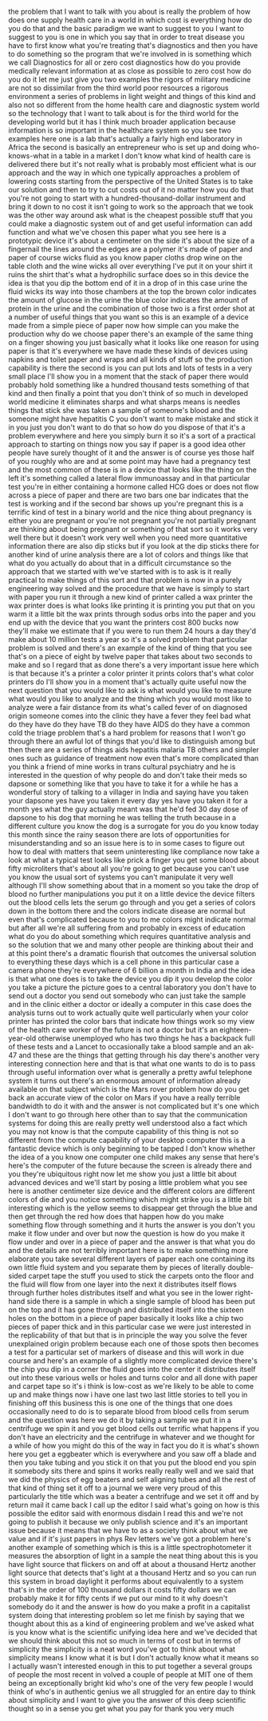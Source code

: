 
the problem that I want to talk with you
about is really the problem of how does
one supply health care in a world in
which cost is everything how do you do
that and the basic paradigm we want to
suggest to you I want to suggest to you
is one in which you say that in order to
treat disease you have to first know
what you&#39;re treating that&#39;s diagnostics
and then you have to do something so the
program that we&#39;re involved in is
something which we call Diagnostics for
all or zero cost diagnostics how do you
provide medically relevant information
at as close as possible to zero cost how
do you do it let me just give you two
examples the rigors of military medicine
are not so dissimilar from the third
world poor resources a rigorous
environment a series of problems in
light weight and things of this kind and
also not so different from the home
health care and diagnostic system world
so the technology that I want to talk
about is for the third world for the
developing world but it has I think much
broader application because information
is so important in the healthcare system
so you see two examples here one is a
lab that&#39;s actually a fairly high end
laboratory in Africa the second is
basically an entrepreneur who is set up
and doing who-knows-what in a table in a
market I don&#39;t know what kind of health
care is delivered there but it&#39;s not
really what is probably most efficient
what is our approach and the way in
which one typically approaches a problem
of lowering costs starting from the
perspective of the United States is to
take our solution and then to try to cut
costs out of it no matter how you do
that you&#39;re not going to start with a
hundred-thousand-dollar instrument and
bring it down to no cost it isn&#39;t going
to work so the approach that we took was
the other way around ask what is the
cheapest possible stuff that you could
make a diagnostic system out of and get
useful information
can add function and what we&#39;ve chosen
this paper what you see here is a
prototypic device it&#39;s about a
centimeter on the side it&#39;s about the
size of a fingernail the lines around
the edges are a polymer it&#39;s made of
paper and paper of course wicks fluid as
you know paper cloths drop wine on the
table cloth and the wine wicks all over
everything I&#39;ve put it on your shirt it
ruins the shirt that&#39;s what a
hydrophilic surface does so in this
device the idea is that you dip the
bottom end of it in a drop of in this
case urine the fluid wicks its way into
those chambers at the top the brown
color indicates the amount of glucose in
the urine the blue color indicates the
amount of protein in the urine and the
combination of those two is a first
order shot at a number of useful things
that you want so this is an example of a
device made from a simple piece of paper
now how simple can you make the
production why do we choose paper
there&#39;s an example of the same thing on
a finger showing you just basically what
it looks like one reason for using paper
is that it&#39;s everywhere we have made
these kinds of devices using napkins and
toilet paper and wraps and all kinds of
stuff so the production capability is
there the second is you can put lots and
lots of tests in a very small place I&#39;ll
show you in a moment that the stack of
paper there would probably hold
something like a hundred thousand tests
something of that kind and then finally
a point that you don&#39;t think of so much
in developed world medicine it
eliminates sharps and what sharps means
is needles things that stick she was
taken a sample of someone&#39;s blood and
the someone might have hepatitis C you
don&#39;t want to make mistake and stick it
in you just you don&#39;t want to do that so
how do you dispose of that it&#39;s a
problem everywhere and here you simply
burn it so it&#39;s a sort of a practical
approach to starting on things now you
say if paper is a good idea other people
have surely thought of it and the answer
is of course yes those half of you
roughly who are
and at some point may have had a
pregnancy test and the most common of
these is in a device that looks like the
thing on the left it&#39;s something called
a lateral flow immunoassay and in that
particular test you&#39;re in either
containing a hormone called HCG does or
does not flow across a piece of paper
and there are two bars one bar indicates
that the test is working and if the
second bar shows up you&#39;re pregnant this
is a terrific kind of test in a binary
world and the nice thing about pregnancy
is either you are pregnant or you&#39;re not
pregnant you&#39;re not partially pregnant
are thinking about being pregnant or
something of that sort so it works very
well there but it doesn&#39;t work very well
when you need more quantitative
information there are also dip sticks
but if you look at the dip sticks there
for another kind of urine analysis there
are a lot of colors and things like that
what do you actually do about that in a
difficult circumstance so the approach
that we started with we&#39;ve started with
is to ask is it really practical to make
things of this sort and that problem is
now in a purely engineering way solved
and the procedure that we have is simply
to start with paper you run it through a
new kind of printer called a wax printer
the wax printer does is what looks like
printing it is printing you put that on
you warm it a little bit the wax prints
through sodus orbs into the paper and
you end up with the device that you want
the printers cost 800 bucks now they&#39;ll
make we estimate that if you were to run
them 24 hours a day they&#39;d make about 10
million tests a year so it&#39;s a solved
problem that particular problem is
solved and there&#39;s an example of the
kind of thing that you see that&#39;s on a
piece of eight by twelve paper that
takes about two seconds to make and so I
regard that as done there&#39;s a very
important issue here which is that
because it&#39;s a printer a color printer
it prints colors that&#39;s what color
printers do I&#39;ll show you in a moment
that&#39;s actually quite useful now the
next question that you would like to ask
is what would you like to measure what
would you like to analyze and the thing
which you would most like to analyze
were a fair distance from its what&#39;s
called fever of on
diagnosed origin someone comes into the
clinic they have a fever they feel bad
what do they have do they have TB do
they have AIDS do they have a common
cold the triage problem that&#39;s a hard
problem for reasons that I won&#39;t go
through there an awful lot of things
that you&#39;d like to distinguish among but
then there are a series of things aids
hepatitis malaria TB others and simpler
ones such as guidance of treatment now
even that&#39;s more complicated than you
think a friend of mine works in trans
cultural psychiatry and he is interested
in the question of why people do and
don&#39;t take their meds so dapsone or
something like that you have to take it
for a while he has a wonderful story of
talking to a villager in India and
saying have you taken your dapsone yes
have you taken it every day yes have you
taken it for a month yes what the guy
actually meant was that he&#39;d fed 30 day
dose of dapsone to his dog that morning
he was telling the truth because in a
different culture you know the dog is a
surrogate for you do you know today this
month since the rainy season there are
lots of opportunities for
misunderstanding and so an issue here is
to in some cases to figure out how to
deal with matters that seem
uninteresting like compliance now take a
look at what a typical test looks like
prick a finger you get some blood about
fifty microliters that&#39;s about all
you&#39;re going to get because you can&#39;t
use you know the usual sort of systems
you can&#39;t manipulate it very well
although I&#39;ll show something about that
in a moment so you take the drop of
blood no further manipulations you put
it on a little device the device filters
out the blood cells lets the serum go
through and you get a series of colors
down in the bottom there and the colors
indicate disease are normal but even
that&#39;s complicated because to you to me
colors might indicate normal but after
all we&#39;re all suffering from and
probably in excess of education what do
you do about something which requires
quantitative analysis and so the
solution that we and many other
people are thinking about their and at
this point there&#39;s a dramatic flourish
that outcomes the universal solution to
everything these days which is a cell
phone in this particular case a camera
phone they&#39;re everywhere of 6 billion a
month in India and the idea is that what
one does is to take the device you dip
it you develop the color you take a
picture the picture goes to a central
laboratory you don&#39;t have to send out a
doctor you send out somebody who can
just take the sample and in the clinic
either a doctor or ideally a computer in
this case does the analysis turns out to
work actually quite well particularly
when your color printer has printed the
color bars that indicate how things work
so my view of the health care worker of
the future is not a doctor but it&#39;s an
eighteen-year-old otherwise unemployed
who has two things he has a backpack
full of these tests and a Lancet to
occasionally take a blood sample and an
ak-47 and these are the things that
getting through his day there&#39;s another
very interesting connection here and
that is that what one wants to do is to
pass through useful information over
what is generally a pretty awful
telephone system it turns out there&#39;s an
enormous amount of information already
available on that subject which is the
Mars rover problem how do you get back
an accurate view of the color on Mars if
you have a really terrible bandwidth to
do it with and the answer is not
complicated but it&#39;s one which I don&#39;t
want to go through here other than to
say that the communication systems for
doing this are really pretty well
understood also a fact which you may not
know is that the compute capability of
this thing is not so different from the
compute capability of your desktop
computer this is a fantastic device
which is only beginning to be tapped I
don&#39;t know whether the idea of a you
know one computer one child makes any
sense that here&#39;s here&#39;s the computer of
the future because the screen is already
there and you they&#39;re ubiquitous right
now let me show you just a little bit
about advanced devices and we&#39;ll start
by posing a little problem what you see
here is another centimeter size device
and the different colors are different
colors of die
and you notice something which might
strike you is a little bit interesting
which is the yellow seems to disappear
get through the blue and then get
through the red how does that happen how
do you make something flow through
something and it hurts the answer is you
don&#39;t you make it flow under and over
but now the question is how do you make
it flow under and over in a piece of
paper and the answer is that what you do
and the details are not terribly
important here is to make something more
elaborate you take several different
layers of paper each one containing its
own little fluid system and you separate
them by pieces of literally double-sided
carpet tape the stuff you used to stick
the carpets onto the floor and the fluid
will flow from one layer into the next
it distributes itself flows through
further holes distributes itself and
what you see in the lower right-hand
side there is a sample in which a single
sample of blood has been put on the top
and it has gone through and distributed
itself into the sixteen holes on the
bottom in a piece of paper basically it
looks like a chip two pieces of paper
thick and in this particular case we
were just interested in the
replicability of that but that is in
principle the way you solve the fever
unexplained origin problem because each
one of those spots then becomes a test
for a particular set of markers of
disease and this will work in due course
and here&#39;s an example of a slightly more
complicated device there&#39;s the chip you
dip in a corner the fluid goes into the
center it distributes itself out into
these various wells or holes and turns
color and all done with paper and carpet
tape so it&#39;s i think is low-cost as
we&#39;re likely to be able to come up and
make things now i have one last two last
little stories to tell you in finishing
off this business this is one one of the
things that one does occasionally need
to do is to separate blood from blood
cells from serum and the question was
here we do it by taking a sample we put
it in a centrifuge we spin it and you
get blood cells out terrific what
happens if you don&#39;t have an electricity
and the centrifuge in whatever and we
thought for a while of how you might do
this of the way in fact you do it is
what&#39;s shown here you get a eggbeater
which is everywhere and you saw off a
blade and then you take tubing and you
stick it on that you put the blood end
you spin it somebody sits there and
spins it works really really well and we
said that we did the physics of egg
beaters and self aligning tubes and all
the rest of that kind of thing set it
off to a journal we were very proud of
this particularly the title which was a
beater a centrifuge and we set it off
and by return mail it came back I call
up the editor I said what&#39;s going on how
is this possible the editor said with
enormous disdain I read this and we&#39;re
not going to publish it because we only
publish science and it&#39;s an important
issue because it means that we have to
as a society think about what we value
and if it&#39;s just papers in phys Rev
letters we&#39;ve got a problem here&#39;s
another example of something which is
this is a little spectrophotometer it
measures the absorption of light in a
sample the neat thing about this is you
have light source that flickers on and
off at about a thousand Hertz another
light source that detects that&#39;s light
at a thousand Hertz and so you can run
this system in broad daylight it
performs about equivalently to a system
that&#39;s in the order of 100 thousand
dollars it costs fifty dollars we can
probably make it for fifty cents if we
put our mind to it why doesn&#39;t somebody
do it and the answer is how do you make
a profit in a capitalist system doing
that interesting problem so let me
finish by saying that we thought about
this as a kind of engineering problem
and we&#39;ve asked what is you know what is
the scientific unifying idea here and
we&#39;ve decided that we should think about
this not so much in terms of cost but in
terms of simplicity the simplicity is a
neat word you&#39;ve got to think about what
simplicity means I know what it is but I
don&#39;t actually know what it means so I
actually wasn&#39;t interested enough in
this to put together a several groups of
people the most recent in
volved a couple of people at MIT one of
them being an exceptionally bright kid
who&#39;s one of the very few people I would
think of who&#39;s in authentic genius we
all struggled for an entire day to think
about simplicity and I want to give you
the answer of this deep scientific
thought so in a sense you get what you
pay for thank you very much
